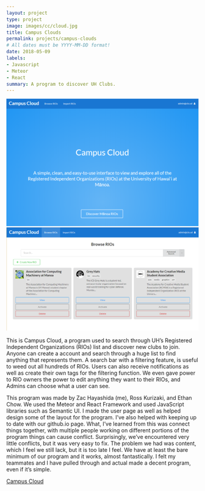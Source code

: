```yaml
---
layout: project
type: project
image: images/cc/cloud.jpg
title: Campus Clouds
permalink: projects/campus-clouds
# All dates must be YYYY-MM-DD format!
date: 2018-05-09
labels:
- Javascript
- Meteor
- React
summary: A program to discover UH Clubs.
---
```

<div class="ui large images">
<img src="/images/cc/adminland.PNG">
<img src="/images/cc/browse.PNG">
</div>

This is Campus Cloud, a program used to search through UH’s Registered Independent Organizations (RIOs) list and discover new clubs to join. Anyone can create a account and search through a huge list to find anything that represents them. A search bar with a filtering feature, is useful to weed out all hundreds of RIOs. Users can also receive notifications as well as create their own tags for the filtering function. We even gave power to RIO owners the power to edit anything they want to their RIOs, and Admins can choose what a user can see. 

 This program was made by Zac Hayashida (me), Ross Kurizaki, and Ethan Chow. We used the Meteor and React Framework and used JavaScript libraries such as Semantic UI. I made the user page as well as helped design some of the layout for the program. I’ve also helped with keeping up to date with our github.io page. What, I’ve learned from this was connect things together, with multiple people working on different portions of the program things can cause conflict. Surprisingly, we’ve encountered very little conflicts, but it was very easy to fix. The problem we had was content, which I feel we still lack, but it is too late I feel. We have at least the bare minimum of our program and it works, almost fantastically. I felt my teammates and I have pulled through and actual made a decent program, even if it’s simple. 
 
<a href="https://campus-cloud.github.io/"><i class="large github icon"></i>Campus Cloud</a>
